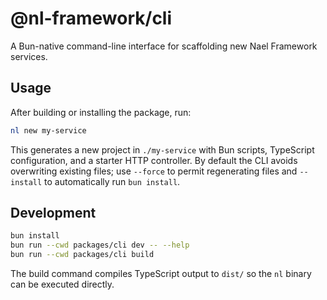 # @nl-framework/cli

A Bun-native command-line interface for scaffolding new Nael Framework services.

## Usage

After building or installing the package, run:

```bash
nl new my-service
```

This generates a new project in `./my-service` with Bun scripts, TypeScript configuration, and a starter HTTP controller. By default the CLI avoids overwriting existing files; use `--force` to permit regenerating files and `--install` to automatically run `bun install`.

## Development

```bash
bun install
bun run --cwd packages/cli dev -- --help
bun run --cwd packages/cli build
```

The build command compiles TypeScript output to `dist/` so the `nl` binary can be executed directly.
